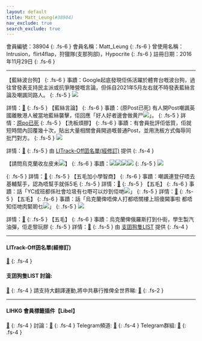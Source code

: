 ```yaml
---
layout: default
title: Matt_Leung(#38904)
nav_exclude: true
search_exclude: true
---
```


會員編號：38904
{: .fs-6 }
會員名稱：Matt_Leung
{: .fs-6 }
曾使用名稱：Intrusion，flirt4flap，狩獵隊(支那狗部)，Hypocrite
{: .fs-6 }
註冊日期：2016年11月29日
{: .fs-6 }

---

<div class="code-example" markdown="1">

【藍絲波台狗】
{: .fs-6 }
事蹟：Google起底發現佢係活躍於體育台嘅波台狗，過往曾發表支持民主派或抗爭陣營嘅言論，但係自2021年5月左右就不時發表藍絲言論及嘲諷同路人。
{: .fs-5 }
![](https://na.cx/i/dWm2Fda.png)


詳情：[🔗](https://bit.ly/3HsrXZU)
{: .fs-5 }
【藍絲言論】
{: .fs-6 }
事蹟：(原Post已死) 有人開Post嘲諷英國離散港人被當地藍絲襲擊，佢回應「好人好者邊會做黄尸![](https://cdn.lihkg.com/assets/faces/normal/dead.gif)」。
{: .fs-5 }
詳情：[原po已死](https://lihkg.com/thread/2789074/page/1)
{: .fs-5 }
【洗板煩膠】
{: .fs-6 }
事蹟：有會員批評佢低質，佢就短時間內回覆幾十次，貼出大量相關會員開過嘅普通Post，並用洗板方式侮辱同批鬥對方。
{: .fs-5 }
![](https://na.cx/i/rujvO6v.png)


詳情：[🔗](https://lih.kg/hdGugT)
{: .fs-5 }
由 [LITrack-Off囝名單(經修訂)](#litrack-off囝名單(經修訂)) 提供
{: .fs-4 }

</div>
<div class="code-example" markdown="1">

【請問烏克蘭收左皮未![](https://cdn.lihkg.com/assets/faces/lm2/hoho.gif)】
{: .fs-6 }
事蹟：![](https://cdn.lihkg.com/assets/faces/lm2/hoho.gif)![](https://cdn.lihkg.com/assets/faces/lm2/hoho.gif)![](https://cdn.lihkg.com/assets/faces/lm2/hoho.gif)![](https://cdn.lihkg.com/assets/faces/lm2/hoho.gif)
{: .fs-5 }
![](https://na.cx/i/yxOx216.png)


{: .fs-5 }
詳情：[🔗](https://lih.kg/ioaOCT)
{: .fs-5 }
【五毛加小學智商】
{: .fs-6 }
事蹟：嘲諷連登仔唔去基輔幫手，認為唔幫手就係5毛
{: .fs-5 }
詳情：[🔗](https://lih.kg/bikjRoV)
{: .fs-5 }
【五毛】
{: .fs-6 }
事蹟：話「YC成班都係社會垃圾有乜嘢可以炒到佢哋![](https://cdn.lihkg.com/assets/faces/normal/sosad.gif)」
{: .fs-5 }
詳情：[🔗](https://lih.kg/ioBubT)
{: .fs-5 }
【五毛】
{: .fs-6 }
事蹟：話「烏克蘭俾唔俾人打都唔關樓上班傻閪事啦 都唔知佢哋肉緊啲乜![](https://cdn.lihkg.com/assets/faces/normal/sosad.gif)」
{: .fs-5 }
![](https://na.cx/i/MZfTNrO.png)


詳情：[🔗](https://lih.kg/biiamNV)
{: .fs-5 }
【五毛】
{: .fs-6 }
事蹟：烏克蘭俾俄羅斯打到仆街，學生製汽油彈，佢走黎玩膠
{: .fs-5 }
詳情：[🔗](https://lih.kg/inEvgT)
{: .fs-5 }
由 [支囝狗隻LIST](#支囝狗隻list-討論) 提供
{: .fs-4 }

</div>

---

#### LITrack-Off囝名單(經修訂)
[🔗](http://tiny.cc/LITrack_GS)
{: .fs-4 }
#### 支囝狗隻LIST 討論: 
[🔗](https://lih.kg/2908480)
{: .fs-4 }
請支持大翻譯運動,將中共暴行推俾全世界睇: [🔗](https://twitter.com/tgtm_official)
{: .fs-2 }

---

#### LIHKG 會員標籤插件【Libel】
[🔗](https://kitce.github.io/libel)
{: .fs-4 }
討論：[🔗](https://lih.kg/2841778)
{: .fs-4 }
Telegram頻道: [🔗](https://t.me/LibelOfficialChannel)
{: .fs-4 }
Telegram群組: [🔗](https://t.me/LibelOfficialGroup)
{: .fs-4 }
